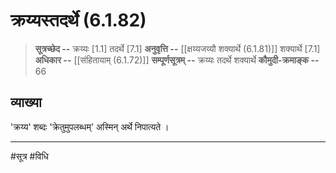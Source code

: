 # क्रय्यस्तदर्थे (6.1.82)
> **सूत्रच्छेद --** क्रय्यः [1.1] तदर्थे [7.1]
> **अनुवृत्ति --** [[क्षय्यजय्यौ शक्यार्थे (6.1.81)]] शक्यार्थे [7.1]
> **अधिकार --** [[संहितायाम् (6.1.72)]]
> **सम्पूर्णसूत्रम् --** क्रय्यः  तदर्थे शक्यार्थे
> **कौमुदी-क्रमाङ्क --** 66

## व्याख्या

'क्रय्य' शब्दः 'क्रेतुमुपलब्धम्' अस्मिन् अर्थे निपात्यते ।

---
#सूत्र #विधि 